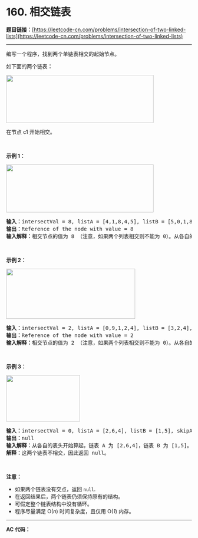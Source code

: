 # 160. 相交链表

**题目链接：**[https://leetcode-cn.com/problems/intersection-of-two-linked-lists](https://leetcode-cn.com/problems/intersection-of-two-linked-lists)

---

<div class="content__1Y2H">
 <div class="notranslate">
  <p>编写一个程序，找到两个单链表相交的起始节点。</p> 
  <p>如下面的两个链表<strong>：</strong></p> 
  <p><a href="../aliyun-lc-upload/uploads/2018/12/14/160_statement.png"><img style="height: 130px; width: 400px;" src="../aliyun-lc-upload/uploads/2018/12/14/160_statement.png" alt=""></a></p> 
  <p>在节点 c1 开始相交。</p> 
  <p>&nbsp;</p> 
  <p><strong>示例 1：</strong></p> 
  <p><a href="../uploads/2018/12/13/160_example_1.png"><img style="height: 130px; width: 400px;" src="../aliyun-lc-upload/uploads/2018/12/14/160_example_1.png" alt=""></a></p> 
  <pre class="language-text"><strong>输入：</strong>intersectVal = 8, listA = [4,1,8,4,5], listB = [5,0,1,8,4,5], skipA = 2, skipB = 3
<strong>输出：</strong>Reference of the node with value = 8
<strong>输入解释：</strong>相交节点的值为 8 （注意，如果两个列表相交则不能为 0）。从各自的表头开始算起，链表 A 为 [4,1,8,4,5]，链表 B 为 [5,0,1,8,4,5]。在 A 中，相交节点前有 2 个节点；在 B 中，相交节点前有 3 个节点。
</pre> 
  <p>&nbsp;</p> 
  <p><strong>示例&nbsp;2：</strong></p> 
  <p><a href="../uploads/2018/12/13/160_example_2.png"><img style="height: 136px; width: 350px;" src="../aliyun-lc-upload/uploads/2018/12/14/160_example_2.png" alt=""></a></p> 
  <pre class="language-text"><strong>输入：</strong>intersectVal&nbsp;= 2, listA = [0,9,1,2,4], listB = [3,2,4], skipA = 3, skipB = 1
<strong>输出：</strong>Reference of the node with value = 2
<strong>输入解释：</strong>相交节点的值为 2 （注意，如果两个列表相交则不能为 0）。从各自的表头开始算起，链表 A 为 [0,9,1,2,4]，链表 B 为 [3,2,4]。在 A 中，相交节点前有 3 个节点；在 B 中，相交节点前有 1 个节点。
</pre> 
  <p>&nbsp;</p> 
  <p><strong>示例&nbsp;3：</strong></p> 
  <p><a href="../uploads/2018/12/13/160_example_3.png"><img style="height: 126px; width: 200px;" src="../aliyun-lc-upload/uploads/2018/12/14/160_example_3.png" alt=""></a></p> 
  <pre class="language-text"><strong>输入：</strong>intersectVal = 0, listA = [2,6,4], listB = [1,5], skipA = 3, skipB = 2
<strong>输出：</strong>null
<strong>输入解释：</strong>从各自的表头开始算起，链表 A 为 [2,6,4]，链表 B 为 [1,5]。由于这两个链表不相交，所以 intersectVal 必须为 0，而 skipA 和 skipB 可以是任意值。
<strong>解释：</strong>这两个链表不相交，因此返回 null。
</pre> 
  <p>&nbsp;</p> 
  <p><strong>注意：</strong></p> 
  <ul> 
   <li>如果两个链表没有交点，返回 <code>null</code>.</li> 
   <li>在返回结果后，两个链表仍须保持原有的结构。</li> 
   <li>可假定整个链表结构中没有循环。</li> 
   <li>程序尽量满足 O(<em>n</em>) 时间复杂度，且仅用 O(<em>1</em>) 内存。</li> 
  </ul> 
 </div>
</div>

---

**AC 代码：**

```java

```
